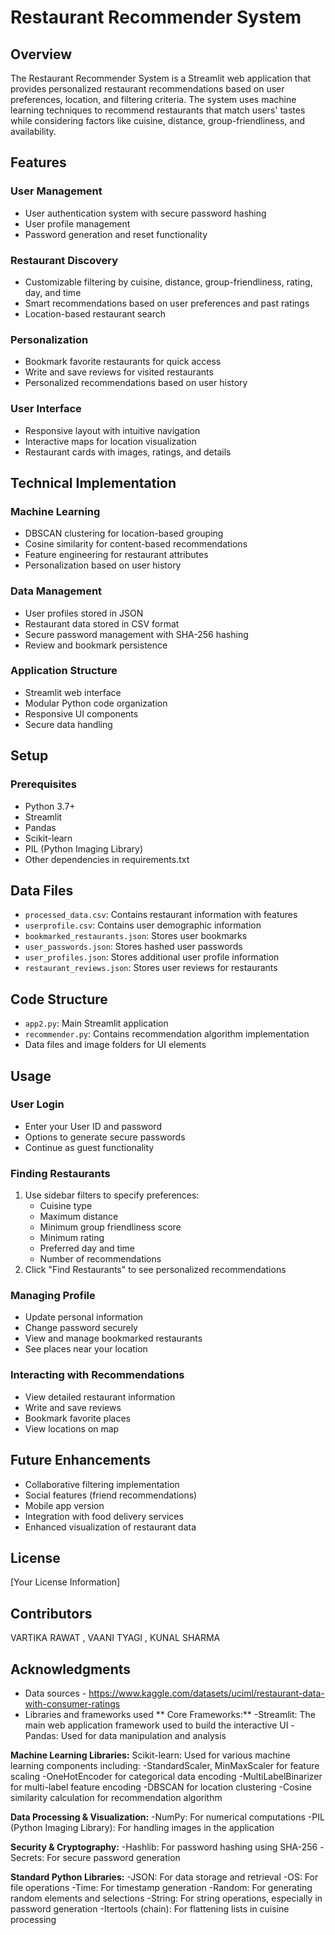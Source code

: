 # Restaurant Recommender System

## Overview
The Restaurant Recommender System is a Streamlit web application that provides personalized restaurant recommendations based on user preferences, location, and filtering criteria. The system uses machine learning techniques to recommend restaurants that match users' tastes while considering factors like cuisine, distance, group-friendliness, and availability.

## Features

### User Management
- User authentication system with secure password hashing
- User profile management
- Password generation and reset functionality

### Restaurant Discovery
- Customizable filtering by cuisine, distance, group-friendliness, rating, day, and time
- Smart recommendations based on user preferences and past ratings
- Location-based restaurant search

### Personalization
- Bookmark favorite restaurants for quick access
- Write and save reviews for visited restaurants
- Personalized recommendations based on user history

### User Interface
- Responsive layout with intuitive navigation
- Interactive maps for location visualization
- Restaurant cards with images, ratings, and details

## Technical Implementation

### Machine Learning
- DBSCAN clustering for location-based grouping
- Cosine similarity for content-based recommendations
- Feature engineering for restaurant attributes
- Personalization based on user history

### Data Management
- User profiles stored in JSON
- Restaurant data stored in CSV format
- Secure password management with SHA-256 hashing
- Review and bookmark persistence

### Application Structure
- Streamlit web interface
- Modular Python code organization
- Responsive UI components
- Secure data handling

## Setup 
### Prerequisites
- Python 3.7+
- Streamlit
- Pandas
- Scikit-learn
- PIL (Python Imaging Library)
- Other dependencies in requirements.txt

## Data Files
- `processed_data.csv`: Contains restaurant information with features
- `userprofile.csv`: Contains user demographic information
- `bookmarked_restaurants.json`: Stores user bookmarks
- `user_passwords.json`: Stores hashed user passwords
- `user_profiles.json`: Stores additional user profile information
- `restaurant_reviews.json`: Stores user reviews for restaurants

## Code Structure
- `app2.py`: Main Streamlit application
- `recommender.py`: Contains recommendation algorithm implementation
- Data files and image folders for UI elements

## Usage
### User Login
- Enter your User ID and password
- Options to generate secure passwords
- Continue as guest functionality

### Finding Restaurants
1. Use sidebar filters to specify preferences:
   - Cuisine type
   - Maximum distance
   - Minimum group friendliness score
   - Minimum rating
   - Preferred day and time
   - Number of recommendations
2. Click "Find Restaurants" to see personalized recommendations

### Managing Profile
- Update personal information
- Change password securely
- View and manage bookmarked restaurants
- See places near your location

### Interacting with Recommendations
- View detailed restaurant information
- Write and save reviews
- Bookmark favorite places
- View locations on map

## Future Enhancements
- Collaborative filtering implementation
- Social features (friend recommendations)
- Mobile app version
- Integration with food delivery services
- Enhanced visualization of restaurant data

## License
[Your License Information]

## Contributors
VARTIKA RAWAT , VAANI TYAGI , KUNAL SHARMA

## Acknowledgments
- Data sources - https://www.kaggle.com/datasets/uciml/restaurant-data-with-consumer-ratings
- Libraries and frameworks used
**  Core Frameworks:**
-Streamlit: The main web application framework used to build the interactive UI
-Pandas: Used for data manipulation and analysis

**Machine Learning Libraries:**
Scikit-learn: Used for various machine learning components including:
 -StandardScaler, MinMaxScaler for feature scaling
 -OneHotEncoder for categorical data encoding
 -MultiLabelBinarizer for multi-label feature encoding
 -DBSCAN for location clustering
 -Cosine similarity calculation for recommendation algorithm

**Data Processing & Visualization:**
-NumPy: For numerical computations
-PIL (Python Imaging Library): For handling images in the application

**Security & Cryptography:**
-Hashlib: For password hashing using SHA-256
-Secrets: For secure password generation

**Standard Python Libraries:**
-JSON: For data storage and retrieval
-OS: For file operations
-Time: For timestamp generation
-Random: For generating random elements and selections
-String: For string operations, especially in password generation
-Itertools (chain): For flattening lists in cuisine processing
